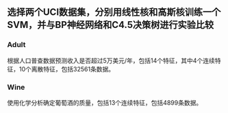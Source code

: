 
## 选择两个UCI数据集，分别用线性核和高斯核训练一个SVM，并与BP神经网络和C4.5决策树进行实验比较
### Adult 
根据人口普查数据预测收入是否超过5万美元/年，包括14个特征，其中4个连续特征，10个离散特征，包括32561条数据。
### Wine  
使用化学分析确定葡萄酒的质量，包括13个连续特征，包括4899条数据。

